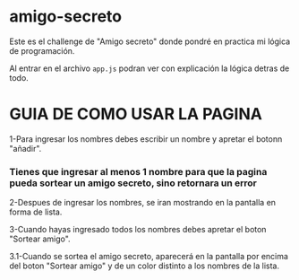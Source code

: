 # amigo-secreto

Este es el challenge de "Amigo secreto" donde pondré en practica mi lógica de programación.

Al entrar en el archivo ```app.js``` podran ver con explicación la lógica detras de todo.

<h1>GUIA DE COMO USAR LA PAGINA</h1>

1-Para ingresar los nombres debes escribir un nombre y apretar el botonn "añadir".

<h3> Tienes que ingresar al menos 1 nombre para que la pagina pueda sortear un amigo secreto, sino retornara un error </h3>

2-Despues de ingresar los nombres, se iran mostrando en la pantalla en forma de lista.

3-Cuando hayas ingresado todos los nombres debes apretar el boton "Sortear amigo".

3.1-Cuando se sortea el amigo secreto, aparecerá en la pantalla por encima del boton "Sortear amigo" y de un color distinto a los nombres de la lista.
